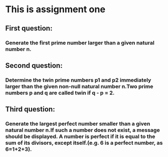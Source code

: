 # This is assignment one 
## First question:
### Generate the first prime number larger than a given natural number n.

## Second question:
### Determine the twin prime numbers p1 and p2 immediately larger than the given non-null natural number n.Two prime numbers p and q are called twin if q - p = 2.

## Third question:
### Generate the largest perfect number smaller than a given natural number n.If such a number does not exist, a message should be displayed. A number is perfect if it is equal to the sum of its divisors, except itself.(e.g. 6 is a perfect number, as 6=1+2+3).
